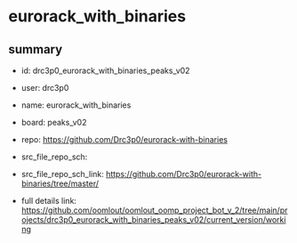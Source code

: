 # eurorack_with_binaries
 
## summary 
* id: drc3p0_eurorack_with_binaries_peaks_v02
* user: drc3p0
* name: eurorack_with_binaries
* board: peaks_v02
* repo: https://github.com/Drc3p0/eurorack-with-binaries



* src_file_repo_sch: 
* src_file_repo_sch_link: https://github.com/Drc3p0/eurorack-with-binaries/tree/master/
* full details link: https://github.com/oomlout/oomlout_oomp_project_bot_v_2/tree/main/projects/drc3p0_eurorack_with_binaries_peaks_v02/current_version/working  






